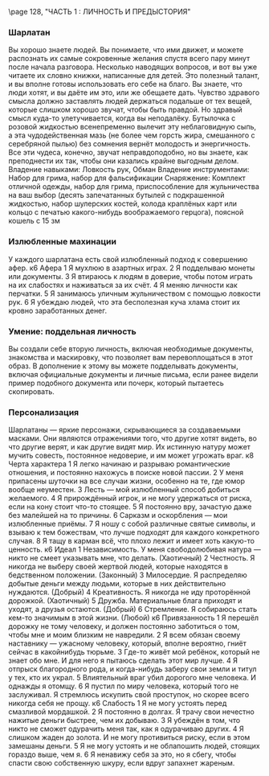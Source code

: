 
\page 128, "ЧАСТЬ 1 : ЛИЧНОСТЬ И ПРЕДЫСТОРИЯ"
### Шарлатан
Вы хорошо знаете людей. Вы понимаете, что ими движет, и можете распознать их самые сокровенные желания спустя всего пару минут после начала разговора. Несколько наводящих вопросов, и вот вы уже читаете их словно книжки, написанные для детей. Это полезный талант, и вы вполне готовы использовать его себе на благо.
Вы знаете, что люди хотят, и вы даёте им это, или же обещаете дать. Чувство здравого смысла должно заставлять людей держаться подальше от тех вещей, которые слишком хорошо звучат, чтобы быть правдой. Но здравый смысл куда-то улетучивается, когда вы неподалёку. Бутылочка с розовой жидкостью всенепременно вылечит эту неблаговидную сыпь, а эта чудодейственная мазь
(не более чем горсть жира, смешанного с серебряной пылью) без сомнения вернёт молодость и энергичность. Все эти чудеса, конечно, звучат неправдоподобно, но вы знаете, как преподнести их так, чтобы они казались крайне выгодным делом.
Владение навыками: Ловкость рук, Обман
Владение инструментами: Набор для грима, набор для фальсификации
Снаряжение: Комплект отличной одежды, набор для грима, приспособление для жульничества на ваш выбор (десять запечатанных бутылей с подкрашенной жидкостью, набор шулерских костей, колода краплёных карт или кольцо с печатью какого-нибудь воображаемого герцога), поясной кошель с 15 зм

### Излюбленные махинации
У каждого шарлатана есть свой излюбленный подход к совершению афер.
к6 Афера
1 Я мухлюю в азартных играх.
2 Я подделываю монеты или документы.
3 Я втираюсь к людям в доверие, чтобы потом играть на их слабостях и наживаться за их счёт.
4 Я меняю личности как перчатки.
5 Я занимаюсь уличным жульничеством с помощью ловкости рук.
6 Я убеждаю людей, что эта бесполезная куча хлама стоит их кровно заработанных денег.

### Умение: поддельная личность
Вы создали себе вторую личность, включая необходимые документы, знакомства и маскировку, что позволяет вам перевоплощаться в этот образ. В дополнение к этому вы можете подделывать документы, включая официальные документы и личные письма, если ранее видели пример подобного документа или почерк, который пытаетесь скопировать.

### Персонализация
Шарлатаны — яркие персонажи, скрывающиеся за создаваемыми масками. Они являются отражениями того, что другие хотят видеть, во что другие верят, и как другие видят мир. Их истинную натуру может мучить совесть, постоянное недоверие, и им может угрожать враг.
к8 Черта характера
1 Я легко начинаю и разрываю романтические отношения, и постоянно нахожусь в поиске новой пассии.
2 У меня припасены шуточки на все случаи жизни, особенно на те, где юмор вообще неуместен.
3 Лесть — мой излюбленный способ добиться желаемого.
4 Я прирождённый игрок, и не могу удержаться от риска, если на кону стоит что-то стоящее.
5 Я постоянно вру, зачастую даже без малейшей на то причины.
6 Сарказм и оскорбления — мои излюбленные приёмы.
7 Я ношу с собой различные святые символы, и взываю к тем божествам, что лучше подходят для каждого конкретного случая.
8 Я тащу в карман всё, что плохо лежит и имеет хоть какую-то ценность.
к6 Идеал
1 Независимость. У меня свободолюбивая натура — никто не смеет указывать мне, что делать. (Хаотичный)
2 Честность. Я никогда не выберу своей жертвой людей, которые находятся в бедственном положении.
(Законный)
3 Милосердие. Я распределяю добытые деньги между людьми, которые в них действительно нуждаются.
(Добрый)
4 Креативность. Я никогда не иду проторённой дорожкой. (Хаотичный)
5 Дружба. Материальные блага приходят и уходят, а друзья остаются. (Добрый)
6 Стремление. Я собираюсь стать кем-то значимым в этой жизни. (Любой) к6 Привязанность
1 Я перешёл дорожку не тому человеку, и должен постоянно заботиться о том, чтобы мне и моим близким не навредили.
2 Я всем обязан своему наставнику — ужасному человеку, который, вполне вероятно, гниёт сейчас в какойнибудь тюрьме.
3 Где-то живёт мой ребёнок, который не знает обо мне.
И для него я пытаюсь сделать этот мир лучше.
4 Я отпрыск благородного рода, и когда-нибудь заберу свои земли и титул у тех, кто их украл.
5 Влиятельный враг убил дорогого мне человека. И однажды я отомщу.
6 Я пустил по миру человека, который того не заслуживал. Я стремлюсь искупить свой проступок, но скорее всего никогда себя не прощу.
к6 Слабость
1 Я не могу устоять перед смазливой мордашкой.
2 Я постоянно в долгах. Я трачу свои нечестно нажитые деньги быстрее, чем их добываю.
3 Я убеждён в том, что никто не сможет одурачить меня так, как я одурачиваю других.
4 Я слишком жаден до золота. И не могу противиться риску, если в этом замешаны деньги.
5 Я не могу устоять и не облапошить людей, стоящих гораздо выше, чем я.
6 Я ненавижу себя за это, но я сбегу, чтобы спасти свою собственную шкуру, если вдруг запахнет жареным.
